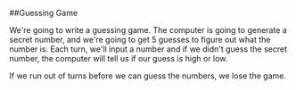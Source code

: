 ##Guessing Game

We're going to write a guessing game. The computer is going to generate a secret number, and we're going to get 5 guesses to figure out what the number is. Each turn, we'll input a number and if we didn't guess the secret number, the computer will tell us if our guess is high or low.

If we run out of turns before we can guess the numbers, we lose the game.